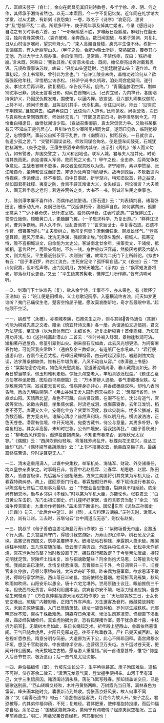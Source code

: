 <!-- { "loadSidebar": true } -->
八、富顺宋芸子（育仁），余向在武昌见其旧刻诗数卷，多半学徐、庾、阴、何之作，其师承于湘绮者然也。以无二本索回，今一字不复记忆矣。近年同在礼学馆大学堂，过从尤数，有新刻《哀怨集》一卷，取名于《诗序》“哀窈窕、思贤才”及“怨悱不乱”二语。所赋多甲午、庚子两年事及悼其亡姬者。今录《感旧诗》自注之有关时事者六首，云：“一听噘鹃感不胜，罗喉蔽日隐觚棱。麻鞋行在翻无泪，独向青烽哭佛灯。（袁许被难，余奔西山。数日闻国破，与弟子蒲渊、刘复礼日从山村诣罗喉岭，望京师烽火。”）“束人高阁自登楼，庾亮平生俊不休。栋折一言偏寤意，有入廷尉望山头。（甲午之役，合肥为朝士所排，常熟密查，覆奏其心无他，乃以大学士入阁办事。余自使间归，见常熟，不禁伤瘁，叹曰：‘栋折榱崩。’言未既，常熟曰：‘我轨其咎。’初言意未指此，既闻，始忆庾亮出奔对戴若思语。元规欲假事诛苏峻，峻曰：‘只能山头望廷尉，岂能廷尉望山头？’遂作难。兵事初起，余上书常熟，曾引此为言也。”）“自许江陵业未终，盖棺功过论何从？欲留强饭他年社，早悟栖尘访赤松。（孙济宁尚书久柄政，洎处两宫危疑间，遂引疾。孝钦太后再训政，欲复柄用，卒告疾不起，俄终。”）“青蒲造膝泪空挥，荆棘铜驼事已非。到死无言看日影，似闻白首慨同归。（己亥立储，为内禅计，各国暗持保护义，乃因民仇教发难，围使馆，以逼内禅。欲宣战，召六部九卿集议御前。上持不可，顾问许景澄，且挥泪引其手，伏杀机矣。佘往见问状，师云：‘见铜驼于荆棘耳。’且属避去。临辞再语曰：‘此语勿向人道也。’比师见收，尚拟营救，次日与袁爽秋太常同戮西市，师始终无言。”）“开箧见君前日书，新亭泪尽到今无。可怜垂白相逢日，幽愤犹闻话少孤。（宣战召集御前，袁太常侃侃力争。又贻书某枢有云‘不知端王是何居心’。且引许竹质少宰所见相同为证，遂同日见收，临刑犹顿足，忠愤懔然。事前公自知不容于乱世，作《幽愤诗》，拟嵇叔夜。一日就余谈，各道少孤之苦。”）“交譬邦国误谈经，师败同谋合殉名，便是堕车闻鼓死，石城犹胜褚渊生。（庚予之役，王廉生祭酒奉命督内城守，出示引《周礼》‘杀人而义勿仇，如有譬者，邦国交譬之’，为义和团地也。联军入城，君与夫人投井死，时论谓其畏而死。余独谓谋人军师，败而死之义也。”）甲午之役，全由帝、后两党争权争意见，主战者冒昧不更事，异议者坐观其败以为快。济宁刚悍，素以李赞皇、张江陵自命，坐待和议成而即去，非徒为处两宫间危疑也。故再训政后，孝钦数遣内侍视疾，传谕使出，终不奉韶。自中日事起，新学渐兴，稍知旧说首，持之益坚。然如国君死社稷、夷夏之防、食焉不辟其难诸大义，全失经旨，何论微言？大夫若入，固无若申息之老何；若连谷荒谷之类，大书不一书，则诚非生民之幸事也。

九、陈剑潭孝廉不喜作诗，而偶作必肮脏语。《答石遗》云：“刘表镇荆襄，诸葛卧田亩。雅乐动九州，炎纲已纷纽。”“汉廷俱朽骨，渔阳声自哀。如何鹦鹉洲，孤冢无蒿莱？”“少小慕奇侠，长怀漆室悲。独怜病母衰，江表时逶迤。”“哀哉鲜民生，誓傍丘陇侧。顾瞻黄口儿，更腼翻飞翼。（一子思求科学，乃复出游。”）“莽莽江汉间，曹刘争霸地。异人久不作，世乱吾焉寄？”“言求当世士，幸复得石遣。石遗不作官，借箸筹当时。”“丈夫贵树立，敝帚复何贵？潦倒偶狂歌，聊发雄怪气。”“登高望箕颖，腥风万里来。沈洗无净渊，强颜溷尘埃。”剑潭名澹然，桐城人。孤寒无恃，雅不喜桐城派文，自命能为太史公。客游南北廿余年，挟策卖文，干诸侯，抵卿相，喜言经世，而盈头雪刺，不名一钱。身世极似汪容甫，然极厌考据及六朝人文，则大相反。平生最诋翁叔平，次则张广雅，故常为二氏门下士所龄驼。《拟古》有云：“屈子湛汨罗，终古江流白。生死安足论？孤怀聊自适。”又《夜坐》云：“空山何寂寞，但听松声寒。出门见明月，方知天地宽。”《示内》云：“飘零短发吾将老，寥落秋灯汝更衰。”又云：“平生绝笑苏髯老，憔悴生儿盼作卿。”皆有清响可听。

一○、剑潭门下士许难先（复），欲从余学诗，尘事卒卒，亦未果也。有《赠怀宁王浩如》云：“皖江便是田横岛，义士悲歌记阮亭。入塞横流终古浊，问天如梦更谁听？夷门已痛侯生老，楚客空怜屈子醒。愿汝莫哀酣斫地，奇才吾最眼中青。”起结颇不空泛。

一一、姚叔节（永概），亦桐城孝廉，石甫先生之孙，则与其姊胥马通伯（其昶）均能为桐城先辈之文者。赠余《慎宜轩诗文集》各一册。余谓通伯文追惜抱，君文乃法望溪，至其诗（以为具体而已）未细省也。近复出新稿百十首使商榷，乃知其用功非浅。如《送孙纯斋赴潜山》二首云：“往时补被入舒潜，景物逢秋润可沾。矮桕著丹遮屋角，修篁引翠到山尖。别来泉石应如故，此去风光想更添。为问窖麻舂竹地，可能容我突常黔？（通伯及余三数姻友，有造纸厂在水吼岭。”）“君行便道游山谷，谷裹今无百丈松。丹嶂旧藏禅祖骨，白云时起汉家封。岩题剥蚀文能读，法宇萧条佛缺供。惟有石牛堪负重，八风不动自从容。”《练潭道上书感》云：“棠梨花密杏花疏，物色风光慰病躯。官道著泥晴尚滑，春山藏霭淡如无。种桑日望当攀采，佩玉知难利走趋。惊抚头颅空老大，竿船真欲泛松湖。”《题沈乙菴方伯寒林坐腊图，图后自书病僧篇》云：“万木萧掺人迹绝，春气潜藏根似铁。枯莎敷座洞门深，寂减更无言可说。僧病非身亦非心，异香成穗绕双林。却怜八表同昏际，愿放光明破闇阴。”《用山谷游王舍人园韵题天柱阁》云：“筑阁行省司，地直龙山阳。天晴西北望，岳色不可藏。自古贤政策，在暇不在忙。沈公有道气，官居等宝坊。论徵古典籍，坐集儒衣裳。时流老成泪，或惭燕寝香。去年江淮饥，稻黍不芬芳。库藏又久空，安得化金方？贷粟监河侯，救此灾剥床。忧多公膳减，孤负数百觞。世方竞炎热，谁解心清凉？赫然声利场，照以明月光。横流波浩浩，正色天苍苍。潜霍有佳境，中开天地房。宛委古藏书，待公与意量。其男多朴野，争席鱼相忘。其女半高髻，未知时世妆。公令四境安，容我接舆狂。”《题子善秋景》云：“柳老西风作意骄，孤蝉独自抱疏条。不知更有春来否，到眼秋光太寂寥。”《偶题》云：“西风吹雨似轻埃，零落残芳尚乱开。秋蝶向花无意兴，绕丛三匝却飞迥。”《偶怀梁节菴胡漱唐》云：“上书不报拂衣去，绝类西京梅子真。最痛篇终陈苦语，异时逆耳更无人。”

一二、清末造重用满人，以谋中央集权，举军机处、海陆军、财政、外交诸重任，均以皇宗亲贵掌之。时事既日非，言官中若赵启霖、江春霖、胡思敬、赵熙、陈田数人，皆直言极谏，先后罢斥引退相继去。方庆工奕匡将引其党某为军机大臣，江春霖特疏纠参。疏上，逐回原衙门行走。春霖旋假归养母，都下赋诗送行者甚众，以陈弢菴七律后二联用事为最切，云：“书壁会当思鲁直，裂麻竟不相延龄。陔余尚有酬恩地，勤与乡邻讲《孝经》。”时以某为军机大臣，亦能论也。张铁君云：“白日黄尘车击轵，东门出祖江御史。纤儿撞坏好家居，谁司言职吾当耻？”余云：“四海争传真御史，九重命作老翰林。”盖未须下断语也。因忆东有《送赵芷孙御史（启霖）》句云：“此后台中望江、赵（熙），未应料理五湖船。”芷孙去时，漱唐未入台，尚有江赵。江去时，苏堪句云“台中阅道应无恙”，则仅有赵矣。

一三、姚叔节《偕子善伯岂游北海登万寿山作歌》云：“紫微垣昏无帝座，金鳖玉ぐ行人遇。白头宫监尚守门，得钱引我恣游卧。万寿山即辽琼华，树石葱龙少尘垛。高塞记有四国文，筑亭盖覆碑丰大。嵌墙法帖石稍残，承露铜人盘未破。雕阑绣柱半倾颓，玉几珠帘随荡播。皆云庚子乘舆西，外国兵屯任点ネ。长松幸未作薪烧，宫花岂免当刍茎？当时敷设直千万，捆载径行那敢逻？于今皇帝法唐虞，持较元明犹足贺。崇陵坏土惜未复，谁与招魂歌楚些？刑余尚抱犬马思，公等能言勿辞懊。我闻此语已凄然，含情复续悲填咽。吾曹额本三千外，今日凋零只一千。旧餐官米久停放，月领公家银四钱。太液龙舟旷不御，昨来偶为将军牵。欲求恩泽不敢说，得即归家学种田。西山落日半轮县，宫阙依稀在暮烟。枯荷折苇凫雁集，秋风吹雨如吹绵。山阳安乐以愚全，唐十六宅尤堪怜。世局原随士议迁，眼前推倒三千年。但使西邻无责言，阜财利用国本坚。虞宾自尔安不颠，咄汝刀锯法应捐，吾亦偷生何憾焉？”《方伯岂仲斐招游天坛观古柏作歌》云：“天坛锁钥放三日，士女长安空巷出。琉璃厂内鞭影骄，正阳门外车声疾。方生邀客及衰朽，微醺莫放斜阳失。未到先惊势骏雄，入门已觉情萧瑟。绕坛一碧皆种柏，罗列骈生咸秩秩。元耶明耶世不知，百株千株数难悉。阴森夺日色凄凉，惨淡生风寒凛栗。怪根直下渴重泉，霜皮绉裂蟠修纤。真宜虎豹据为宫，恐有狐狸攫作室。旁干犹承累叶露，中枝折为前宵。无情树木尚如此，系日长绳知乏术。祈年殿上望西山，金碧依然暮霭间。王气已随龙虎尽，夕阳只见雁乌还。往圣千秋垂教泽，严礻已昊天威百辟。彼苍视听悉依民，精意分明存简册。大道原为天下公，此心不隔耶回释。斋宫肃穆水环垣，想见千官助骏奔。中夜燔燎半空赤，连营宿卫万夫屯。五千运过苍天死，更闻开作公园矣。倚天拔地之古柏，愿与游人重爱惜。”前一首语意甚朴，惟“卧”韵差入后音节苍凉，极近遣山；后一首气息尤见沈郁。

一四、寿伯福编修（富），竹坡先生长公子，生平吟咏甚富。庚子殉国难后，遣稿不可得，仅存寄余二律云：“潇洒元龙意气真，登堂握手便相亲。山河千里有知己，文字三生悟夙因。赌酒阖诗消永昼，落花飞絮写残春。那知倾盖论交日，已是骊歌送别辰。”“西山转瞬又经秋，木叶丹黄豁两眸。万树霞光当日落，满林春色为霜留。峰头画本随时变，囊裹新诗到处收。惆怅燕京好风景，故人何事不同游？”又《喜得石遗书》句云：“酒盏昔因佳客洗，灯花今为故人开。”庚子之乱，君恐被辱，约其弟仲福仰药，不死；复雉经。君体肥重，使仲福抱持投缳，而后仲福亦自经。余吊之云：“国破犹能乾净死，巢倾宁有颅瞻情？屈原夷叔空相况，三百年前黄蕴生。”明亡，陶菴兄弟皆自经死，何其相似也！

